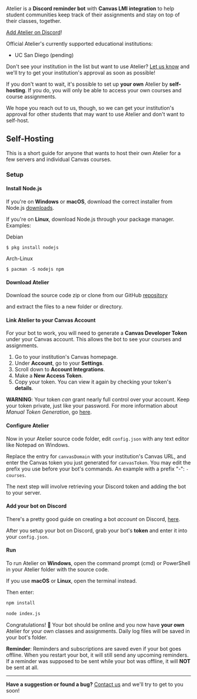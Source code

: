<!-- ![Atelier Banner]() -->
Atelier is a **Discord reminder bot** with **Canvas LMI integration** to help
student communities keep track of their assignments and stay on top of their
classes, together.

[Add Atelier on Discord](https://discord.com/api/oauth2/authorize?client_id=716168532357939250&permissions=199744&scope=bot)!

Official Atelier's currently supported educational institutions:
- UC San Diego (pending)

Don't see your institution in the list but want to use Atelier?
[Let us know]() and we'll try to get your institution's approval as soon as
possible!

If you don't want to wait, it's possible to set up **your own** Atelier by
**self-hosting**. If you do, you will only be able to access your own courses
and course assignments.

We hope you reach out to us, though, so we can get your institution's approval
for other students that may want to use Atelier and don't want to self-host.

## Self-Hosting
This is a short guide for anyone that wants to host their own Atelier for
a few servers and individual Canvas courses.

### Setup

#### Install Node.js
If you're on **Windows** or **macOS**, download the correct installer from
Node.js [downloads](https://nodejs.org/en/download/).

If you're on **Linux**, download Node.js through your package manager. Examples:

Debian
```
$ pkg install nodejs
```
Arch-Linux
```
$ pacman -S nodejs npm
```

#### Download Atelier
Download the source code zip or clone from our
GitHub [repository](https://github.com/jnarezo/canvas-discord-bot)
<!-- TODO?: GitHub [releases]() -->
and extract the files to a new folder or directory.

#### Link Atelier to your Canvas Account
For your bot to work, you will need to generate a **Canvas Developer Token**
under your Canvas account. This allows the bot to see your courses and
assignments.
1. Go to your institution's Canvas homepage.
2. Under **Account**, go to your **Settings**.
3. Scroll down to **Account Integrations**.
4. Make a **New Access Token**.
5. Copy your token. You can view it again by checking your token's **details**.

**WARNING**: Your token *can* grant nearly full control over your account. Keep
your token private, just like your password. For more information about
*Manual Token Generation*, go [here](https://canvas.instructure.com/doc/api/file.oauth.html#manual-token-generation).

#### Configure Atelier
Now in your Atelier source code folder, edit `config.json` with any
text editor like Notepad on Windows.

Replace the entry for `canvasDomain` with your institution's Canvas URL, and
enter the Canvas token you just generated for `canvasToken`. You may edit the
prefix you use before your bot's commands. An example with a prefix "-": `-courses`.

The next step will involve retrieving your Discord token and adding the bot
to your server.

#### Add your bot on Discord
There's a pretty good guide on creating a bot *account* on Discord, [here](https://github.com/reactiflux/discord-irc/wiki/Creating-a-discord-bot-&-getting-a-token).

After you setup your bot on Discord, grab your bot's **token** and enter it
into your `config.json`.

#### Run
To run Atelier on **Windows**, open the command prompt (cmd) or PowerShell
in your Atelier folder with the source code.

If you use **macOS** or **Linux**, open the terminal instead.

Then enter:
```cmd
npm install
```
```cmd
node index.js
```

Congratulations! 👏 Your bot should be online and you now have
**your own** Atelier for your own classes and assignments.
Daily log files will be saved in your bot's folder.

**Reminder**: Reminders and subscriptions are saved even if your bot goes
offline. When you restart your bot, it will still send any upcoming reminders.
If a reminder was supposed to be sent while your bot was offline,
it will **NOT** be sent at all.

---

**Have a suggestion or found a bug?** [Contact us]() and we'll try to get to you soon!

<!-- Feeling generous? You can buy me a coffee (or boba) through [PayPal]().
Thank you, I really appreciate it! 🙌 -->